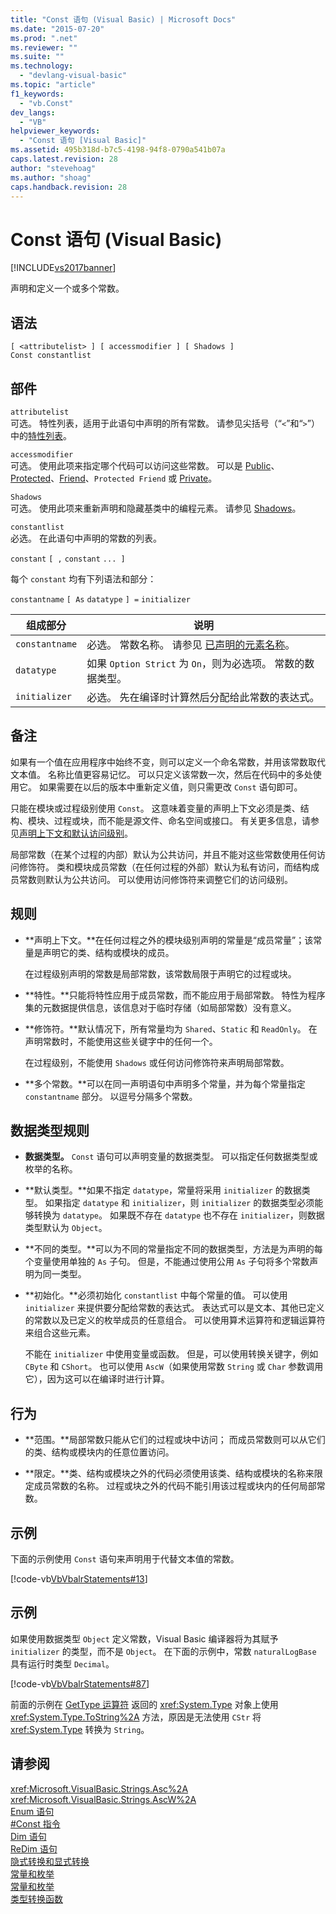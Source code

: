 ```yaml
---
title: "Const 语句 (Visual Basic) | Microsoft Docs"
ms.date: "2015-07-20"
ms.prod: ".net"
ms.reviewer: ""
ms.suite: ""
ms.technology: 
  - "devlang-visual-basic"
ms.topic: "article"
f1_keywords: 
  - "vb.Const"
dev_langs: 
  - "VB"
helpviewer_keywords: 
  - "Const 语句 [Visual Basic]"
ms.assetid: 495b318d-b7c5-4198-94f8-0790a541b07a
caps.latest.revision: 28
author: "stevehoag"
ms.author: "shoag"
caps.handback.revision: 28
---
```

# Const 语句 (Visual Basic)
[!INCLUDE[vs2017banner](../../../visual-basic/includes/vs2017banner.md)]

声明和定义一个或多个常数。  
  
## 语法  
  
```  
[ <attributelist> ] [ accessmodifier ] [ Shadows ]   
Const constantlist  
```  
  
## 部件  
 `attributelist`  
 可选。  特性列表，适用于此语句中声明的所有常数。  请参见尖括号（“`<`”和“`>`”）中的[特性列表](../../../visual-basic/language-reference/statements/attribute-list.md)。  
  
 `accessmodifier`  
 可选。  使用此项来指定哪个代码可以访问这些常数。  可以是 [Public](../../../visual-basic/language-reference/modifiers/public.md)、[Protected](../../../visual-basic/language-reference/modifiers/protected.md)、[Friend](../../../visual-basic/language-reference/modifiers/friend.md)、`Protected Friend` 或 [Private](../../../visual-basic/language-reference/modifiers/private.md)。  
  
 `Shadows`  
 可选。  使用此项来重新声明和隐藏基类中的编程元素。  请参见 [Shadows](../../../visual-basic/language-reference/modifiers/shadows.md)。  
  
 `constantlist`  
 必选。  在此语句中声明的常数的列表。  
  
 `constant` `[ ,` `constant` `... ]`  
  
 每个 `constant` 均有下列语法和部分：  
  
 `constantname` `[ As` `datatype` `] =` `initializer`  
  
|组成部分|说明|  
|----------|--------|  
|`constantname`|必选。  常数名称。  请参见 [已声明的元素名称](../../../visual-basic/programming-guide/language-features/declared-elements/declared-element-names.md)。|  
|`datatype`|如果 `Option Strict` 为 `On`，则为必选项。  常数的数据类型。|  
|`initializer`|必选。  先在编译时计算然后分配给此常数的表达式。|  
  
## 备注  
 如果有一个值在应用程序中始终不变，则可以定义一个命名常数，并用该常数取代文本值。  名称比值更容易记忆。  可以只定义该常数一次，然后在代码中的多处使用它。  如果需要在以后的版本中重新定义值，则只需更改 `Const` 语句即可。  
  
 只能在模块或过程级别使用 `Const`。  这意味着变量的声明上下文必须是类、结构、模块、过程或块，而不能是源文件、命名空间或接口。  有关更多信息，请参见[声明上下文和默认访问级别](../../../visual-basic/language-reference/statements/declaration-contexts-and-default-access-levels.md)。  
  
 局部常数（在某个过程的内部）默认为公共访问，并且不能对这些常数使用任何访问修饰符。  类和模块成员常数（在任何过程的外部）默认为私有访问，而结构成员常数则默认为公共访问。  可以使用访问修饰符来调整它们的访问级别。  
  
## 规则  
  
-   **声明上下文。**在任何过程之外的模块级别声明的常量是“成员常量”；该常量是声明它的类、结构或模块的成员。  
  
     在过程级别声明的常数是局部常数，该常数局限于声明它的过程或块。  
  
-   **特性。**只能将特性应用于成员常数，而不能应用于局部常数。  特性为程序集的元数据提供信息，该信息对于临时存储（如局部常数）没有意义。  
  
-   **修饰符。**默认情况下，所有常量均为 `Shared`、`Static` 和 `ReadOnly`。  在声明常数时，不能使用这些关键字中的任何一个。  
  
     在过程级别，不能使用 `Shadows` 或任何访问修饰符来声明局部常数。  
  
-   **多个常数。**可以在同一声明语句中声明多个常量，并为每个常量指定 `constantname` 部分。  以逗号分隔多个常数。  
  
## 数据类型规则  
  
-   **数据类型。** `Const` 语句可以声明变量的数据类型。  可以指定任何数据类型或枚举的名称。  
  
-   **默认类型。**如果不指定 `datatype`，常量将采用 `initializer` 的数据类型。  如果指定 `datatype` 和 `initializer`，则 `initializer` 的数据类型必须能够转换为 `datatype`。  如果既不存在 `datatype` 也不存在 `initializer`，则数据类型默认为 `Object`。  
  
-   **不同的类型。**可以为不同的常量指定不同的数据类型，方法是为声明的每个变量使用单独的 `As` 子句。  但是，不能通过使用公用 `As` 子句将多个常数声明为同一类型。  
  
-   **初始化。**必须初始化 `constantlist` 中每个常量的值。  可以使用 `initializer` 来提供要分配给常数的表达式。  表达式可以是文本、其他已定义的常数以及已定义的枚举成员的任意组合。  可以使用算术运算符和逻辑运算符来组合这些元素。  
  
     不能在 `initializer` 中使用变量或函数。  但是，可以使用转换关键字，例如 `CByte` 和 `CShort`。  也可以使用 `AscW`（如果使用常数 `String` 或 `Char` 参数调用它），因为这可以在编译时进行计算。  
  
## 行为  
  
-   **范围。**局部常数只能从它们的过程或块中访问；  而成员常数则可以从它们的类、结构或模块内的任意位置访问。  
  
-   **限定。**类、结构或模块之外的代码必须使用该类、结构或模块的名称来限定成员常数的名称。  过程或块之外的代码不能引用该过程或块内的任何局部常数。  
  
## 示例  
 下面的示例使用 `Const` 语句来声明用于代替文本值的常数。  
  
 [!code-vb[VbVbalrStatements#13](../../../visual-basic/language-reference/error-messages/codesnippet/VisualBasic/const-statement_1.vb)]  
  
## 示例  
 如果使用数据类型 `Object` 定义常数，Visual Basic 编译器将为其赋予 `initializer` 的类型，而不是 `Object`。  在下面的示例中，常数 `naturalLogBase` 具有运行时类型 `Decimal`。  
  
 [!code-vb[VbVbalrStatements#87](../../../visual-basic/language-reference/error-messages/codesnippet/VisualBasic/const-statement_2.vb)]  
  
 前面的示例在 [GetType 运算符](../../../visual-basic/language-reference/operators/gettype-operator.md) 返回的 <xref:System.Type> 对象上使用 <xref:System.Type.ToString%2A> 方法，原因是无法使用 `CStr` 将 <xref:System.Type> 转换为 `String`。  
  
## 请参阅  
 <xref:Microsoft.VisualBasic.Strings.Asc%2A>   
 <xref:Microsoft.VisualBasic.Strings.AscW%2A>   
 [Enum 语句](../../../visual-basic/language-reference/statements/enum-statement.md)   
 [\#Const 指令](../../../visual-basic/language-reference/directives/const-directive.md)   
 [Dim 语句](../../../visual-basic/language-reference/statements/dim-statement.md)   
 [ReDim 语句](../../../visual-basic/language-reference/statements/redim-statement.md)   
 [隐式转换和显式转换](../../../visual-basic/programming-guide/language-features/data-types/implicit-and-explicit-conversions.md)   
 [常量和枚举](../../../visual-basic/programming-guide/language-features/constants-enums/index.md)   
 [常量和枚举](../../../visual-basic/language-reference/constants-and-enumerations.md)   
 [类型转换函数](../../../visual-basic/language-reference/functions/type-conversion-functions.md)